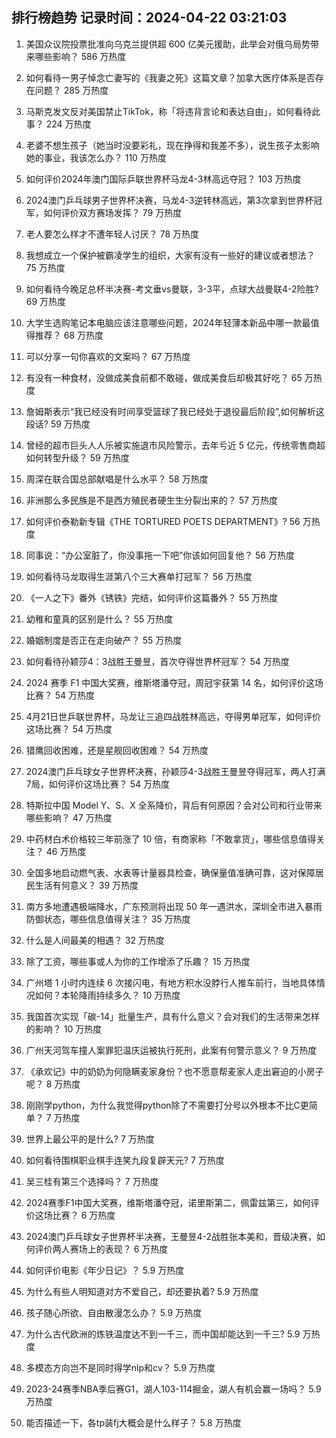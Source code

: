 
## 排行榜趋势 记录时间：2024-04-22 03:21:03
  
  1. 美国众议院投票批准向乌克兰提供超 600 亿美元援助，此举会对俄乌局势带来哪些影响？ 586 万热度
    
  2. 如何看待一男子悼念亡妻写的《我妻之死》这篇文章？加拿大医疗体系是否存在问题？ 285 万热度
    
  3. 马斯克发文反对美国禁止TikTok，称「将违背言论和表达自由」，如何看待此事？ 224 万热度
    
  4. 老婆不想生孩子（她当时没要彩礼，现在挣得和我差不多），说生孩子太影响她的事业，我该怎么办？ 110 万热度
    
  5. 如何评价2024年澳门国际乒联世界杯马龙4-3林高远夺冠？ 103 万热度
    
  6. 2024澳门乒乓球男子世界杯决赛，马龙4-3逆转林高远，第3次拿到世界杯冠军，如何评价双方赛场发挥？ 79 万热度
    
  7. 老人要怎么样才不遭年轻人讨厌？ 78 万热度
    
  8. 我想成立一个保护被霸凌学生的组织，大家有没有一些好的建议或者想法？ 75 万热度
    
  9. 如何看待今晚足总杯半决赛-考文垂vs曼联，3-3平，点球大战曼联4-2险胜? 69 万热度
    
  10. 大学生选购笔记本电脑应该注意哪些问题，2024年轻薄本新品中哪一款最值得推荐？ 68 万热度
    
  11. 可以分享一句你喜欢的文案吗？ 67 万热度
    
  12. 有没有一种食材，没做成美食前都不敢碰，做成美食后却极其好吃？ 65 万热度
    
  13. 詹姆斯表示“我已经没有时间享受篮球了我已经处于退役最后阶段”,如何解析这段话? 59 万热度
    
  14. 曾经的超市巨头人人乐被实施退市风险警示，去年亏近 5 亿元，传统零售商超如何转型升级？ 59 万热度
    
  15. 周深在联合国总部献唱是什么水平？ 58 万热度
    
  16. 非洲那么多民族是不是西方殖民者硬生生分裂出来的？ 57 万热度
    
  17. 如何评价泰勒新专辑《THE TORTURED POETS DEPARTMENT》? 56 万热度
    
  18. 同事说：“办公室脏了，你没事拖一下吧”你该如何回复他？ 56 万热度
    
  19. 如何看待马龙取得生涯第八个三大赛单打冠军？ 56 万热度
    
  20. 《一人之下》番外《锈铁》完结，如何评价这篇番外？ 55 万热度
    
  21. 幼稚和童真的区别是什么？ 55 万热度
    
  22. 婚姻制度是否正在走向破产？ 55 万热度
    
  23. 如何看待孙颖莎4：3战胜王曼昱，首次夺得世界杯冠军？ 54 万热度
    
  24. 2024 赛季 F1 中国大奖赛，维斯塔潘夺冠，周冠宇获第 14 名，如何评价这场比赛？ 54 万热度
    
  25. 4月21日世乒联世界杯，马龙让三追四战胜林高远，夺得男单冠军，如何评价这场比赛？ 54 万热度
    
  26. 猎鹰回收困难，还是星舰回收困难？ 54 万热度
    
  27. 2024澳门乒乓球女子世界杯决赛，孙颖莎4-3战胜王曼昱夺得冠军，两人打满7局，如何评价这场比赛？ 54 万热度
    
  28. 特斯拉中国 Model Y、S、X 全系降价，背后有何原因？会对公司和行业带来哪些影响？ 47 万热度
    
  29. 中药材白术价格较三年前涨了 10 倍，有商家称「不敢拿货」，哪些信息值得关注？ 46 万热度
    
  30. 全国多地启动燃气表、水表等计量器具检查，确保量值准确可靠，这对保障居民生活有何意义？ 39 万热度
    
  31. 南方多地遭遇极端降水，广东预测将出现 50 年一遇洪水，深圳全市进入暴雨防御状态，哪些信息值得关注？ 35 万热度
    
  32. 什么是人间最美的相遇？ 32 万热度
    
  33. 除了工资，哪些事或人为你的工作增添了乐趣？ 15 万热度
    
  34. 广州塔 1 小时内连续 6 次接闪电，有地方积水没脖行人推车前行，当地具体情况如何？本轮降雨持续多久？ 10 万热度
    
  35. 我国首次实现「碳-14」批量生产，具有什么意义？会对我们的生活带来怎样的影响？ 10 万热度
    
  36. 广州天河驾车撞人案罪犯温庆运被执行死刑，此案有何警示意义？ 9 万热度
    
  37. 《承欢记》中的奶奶为何隐瞒麦家身份？也不愿意帮麦家人走出窘迫的小房子呢？ 8 万热度
    
  38. 刚刚学python，为什么我觉得python除了不需要打分号以外根本不比C更简单？ 7 万热度
    
  39. 世界上最公平的是什么? 7 万热度
    
  40. 如何看待围棋职业棋手连笑九段复辟天元? 7 万热度
    
  41. 吴三桂有第三个选择吗？ 7 万热度
    
  42. 2024赛季F1中国大奖赛，维斯塔潘夺冠，诺里斯第二，佩雷兹第三，如何评价这场比赛？ 6 万热度
    
  43. 2024澳门乒乓球女子世界杯半决赛，王曼昱4-2战胜张本美和，晋级决赛，如何评价两人赛场上的表现？ 6 万热度
    
  44. 如何评价电影《年少日记》？ 5.9 万热度
    
  45. 为什么有些人明知道对方不爱自己，却还要执着? 5.9 万热度
    
  46. 孩子随心所欲、自由散漫怎么办？ 5.9 万热度
    
  47. 为什么古代欧洲的炼铁温度达不到一千三，而中国却能达到一千三? 5.9 万热度
    
  48. 多模态方向岂不是同时得学nlp和cv？ 5.9 万热度
    
  49. 2023-24赛季NBA季后赛G1，湖人103-114掘金，湖人有机会赢一场吗？ 5.9 万热度
    
  50. 能否描述一下，各tp装fj大概会是什么样子？ 5.8 万热度
    
